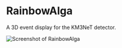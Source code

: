RainbowAlga
===========

A 3D event display for the KM3NeT detector.

![Screenshot of RainbowAlga](http://tamasgal.com/km3net/RainbowAlga.png)
